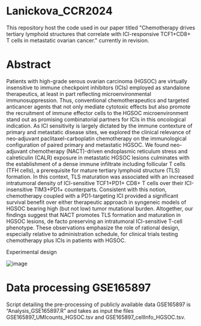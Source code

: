 # Lanickova_CCR2024

This repository host the code used in our paper titled "Chemotherapy drives tertiary lymphoid structures that correlate with ICI-responsive TCF1+CD8+ T cells in metastatic ovarian cancer." currently in revision.

# Abstract

Patients with high-grade serous ovarian carcinoma (HGSOC) are virtually insensitive to immune checkpoint inhibitors (ICIs) employed as standalone therapeutics, at least in part reflecting microenvironmental immunosuppression. Thus, conventional chemotherapeutics and targeted anticancer agents that not only mediate cytotoxic effects but also promote the recruitment of immune effector cells to the HGSOC microenvironment stand out as promising combinatorial partners for ICIs in this oncological indication. As ICI sensitivity is largely dictated by the immune contexture of primary and metastatic disease sites, we explored the clinical relevance of neo-adjuvant paclitaxel-carboplatin chemotherapy on the immunological configuration of paired primary and metastatic HGSOC. We found neo-adjuvant chemotherapy (NACT)-driven endoplasmic reticulum stress and calreticulin (CALR) exposure in metastatic HGSOC lesions culminates with the establishment of a dense immune infiltrate including follicular T cells (TFH cells), a prerequisite for mature tertiary lymphoid structure (TLS) formation. In this context, TLS maturation was associated with an increased intratumoral density of ICI-sensitive TCF1+PD1+ CD8+ T cells over their ICI-insensitive TIM3+PD1+ counterparts. Consistent with this notion, chemotherapy coupled with a PD1-targeting ICI provided a significant survival benefit over either therapeutic approach in syngeneic models of HGSOC bearing high (but not low) tumor mutational burden. Altogether, our findings suggest that NACT promotes TLS formation and maturation in HGSOC lesions, de facto preserving an intratumoral ICI-sensitive T-cell phenotype. These observations emphasize the role of rational design, especially relative to administration schedule, for clinical trials testing chemotherapy plus ICIs in patients with HGSOC.

Experimental design

![image](https://github.com/HenslerM/Lanickova_CCR2024/assets/150054548/719b3d8d-929a-44b5-94db-11a0f374913b)

# Data processing GSE165897
Script detailing the pre-processing of publicly available data GSE165897 is “Analysis_GSE165897.R” and takes as input the files GSE165897_UMIcounts_HGSOC.tsv and GSE165897_cellInfo_HGSOC.tsv.
